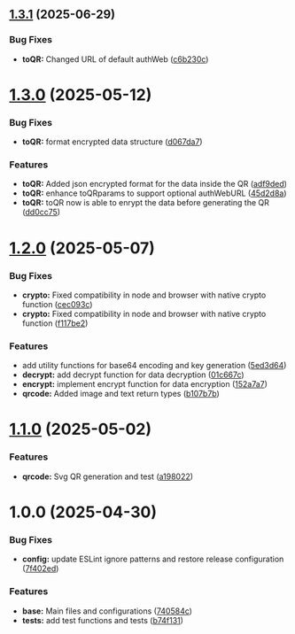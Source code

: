## [1.3.1](https://github.com/KaruzG/qrcrypt/compare/v1.3.0...v1.3.1) (2025-06-29)


### Bug Fixes

* **toQR:** Changed URL of default authWeb ([c6b230c](https://github.com/KaruzG/qrcrypt/commit/c6b230c8eaa0aade7cf4726b8154ebb19adc2a7e))

# [1.3.0](https://github.com/KaruzG/qrcrypt/compare/v1.2.0...v1.3.0) (2025-05-12)


### Bug Fixes

* **toQR:** format encrypted data structure ([d067da7](https://github.com/KaruzG/qrcrypt/commit/d067da7f8d1a2b70d626800fe1da54f537b439a1))


### Features

* **toQR:** Added json encrypted format for the data inside the QR ([adf9ded](https://github.com/KaruzG/qrcrypt/commit/adf9dedcb17874291aa15960b2a2ca8f888e4407))
* **toQR:** enhance toQRparams to support optional authWebURL ([45d2d8a](https://github.com/KaruzG/qrcrypt/commit/45d2d8a6b59e5e0c851bbde1f38dc75339fa4520))
* **toQR:** toQR now is able to enrypt the data before generating the QR ([dd0cc75](https://github.com/KaruzG/qrcrypt/commit/dd0cc751eb80a3d2b13c1ec6c6203f056825a3e0))

# [1.2.0](https://github.com/KaruzG/qrcrypt/compare/v1.1.0...v1.2.0) (2025-05-07)


### Bug Fixes

* **crypto:** Fixed compatibility in node and browser with native crypto function ([cec093c](https://github.com/KaruzG/qrcrypt/commit/cec093c077bf3e15236e75451c97656cf967667a))
* **crypto:** Fixed compatibility in node and browser with native crypto function ([f117be2](https://github.com/KaruzG/qrcrypt/commit/f117be23c38e3903a443dd8f577ebf06841c93b1))


### Features

* add utility functions for base64 encoding and key generation ([5ed3d64](https://github.com/KaruzG/qrcrypt/commit/5ed3d64aeb90d17a79d8f6335331f2663ad4e155))
* **decrypt:** add decrypt function for data decryption ([01c667c](https://github.com/KaruzG/qrcrypt/commit/01c667cea4d23c810b35d2cbbeb1027bb263c58d))
* **encrypt:** implement encrypt function for data encryption ([152a7a7](https://github.com/KaruzG/qrcrypt/commit/152a7a72c726671869330dff87803f53e8a18190))
* **qrcode:** Added image and text return types ([b107b7b](https://github.com/KaruzG/qrcrypt/commit/b107b7be609ea4c18c2010f03ddd30b809944241))

# [1.1.0](https://github.com/KaruzG/qrcrypt/compare/v1.0.0...v1.1.0) (2025-05-02)


### Features

* **qrcode:** Svg QR generation and test ([a198022](https://github.com/KaruzG/qrcrypt/commit/a1980227fd0e49525e3d7b3581897a1493a8811e))

# 1.0.0 (2025-04-30)


### Bug Fixes

* **config:** update ESLint ignore patterns and restore release configuration ([7f402ed](https://github.com/KaruzG/qrcrypt/commit/7f402edc50b2864576f3017e7f2f7768e5baf69e))


### Features

* **base:** Main files and configurations ([740584c](https://github.com/KaruzG/qrcrypt/commit/740584cc505a56c3a0a23cc4eb5b3dcd52e2cf76))
* **tests:** add test functions and tests ([b74f131](https://github.com/KaruzG/qrcrypt/commit/b74f1311f8b728eab43d76bdd1a14ea6268c170c))
